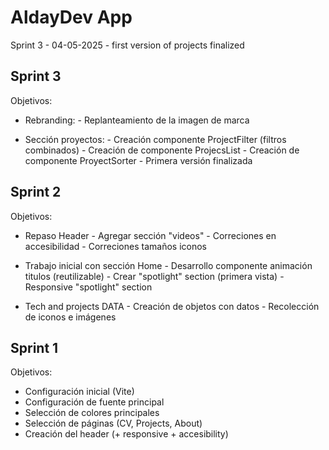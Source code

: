 # AldayDev App

Sprint 3 - 04-05-2025 - first version of projects finalized

## Sprint 3

Objetivos:

* Rebranding:
       - Replanteamiento de la imagen de marca

* Sección proyectos:
       - Creación componente ProjectFilter (filtros combinados)
       - Creación de componente ProjecsList
       - Creación de componente ProyectSorter
       - Primera versión finalizada

## Sprint 2

Objetivos:

* Repaso Header 
       - Agregar sección "videos"
       - Correciones en accesibilidad
       - Correciones tamaños iconos

* Trabajo inicial con sección Home
       - Desarrollo componente animación titulos (reutilizable)
       - Crear "spotlight" section (primera vista)
       - Responsive "spotlight" section

* Tech and projects DATA
       - Creación de objetos con datos
       - Recolección de iconos e imágenes

## Sprint 1

Objetivos:

* Configuración inicial (Vite)
* Configuración de fuente principal
* Selección de colores principales
* Selección de páginas (CV, Projects, About)
* Creación del header (+ responsive + accesibility)


